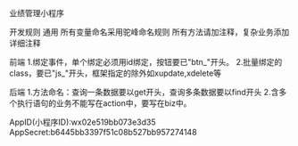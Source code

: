 业绩管理小程序

开发规则
通用
所有变量命名采用驼峰命名规则
所有方法请加注释，复杂业务添加详细注释

前端
1.绑定事件，单个绑定必须用id绑定，按钮要已"btn_"开头。
2.批量绑定的class，要已"js_"开头，框架指定的除外如xupdate,xdelete等


后端
1.方法命名：查询一条数据要以get开头，查询多条数据要以find开头
2.含多个执行语句的业务不能写在action中，要写在biz中。

AppID(小程序ID):wx02e519bb073e3d35
AppSecret:b6445bb3397f51c08b527bb957274148